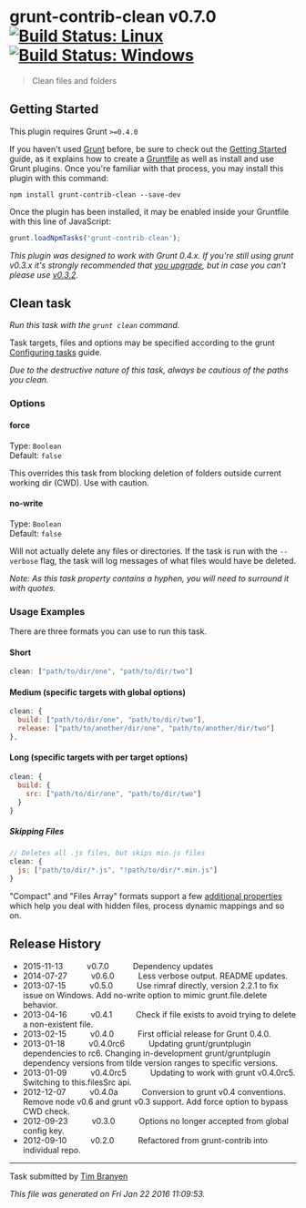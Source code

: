 # grunt-contrib-clean v0.7.0 [![Build Status: Linux](https://travis-ci.org/gruntjs/grunt-contrib-clean.svg?branch=master)](https://travis-ci.org/gruntjs/grunt-contrib-clean) [![Build Status: Windows](https://ci.appveyor.com/api/projects/status/li28411ceq3n833d/branch/master?svg=true)](https://ci.appveyor.com/project/gruntjs/grunt-contrib-clean/branch/master)

> Clean files and folders



## Getting Started
This plugin requires Grunt `>=0.4.0`

If you haven't used [Grunt](http://gruntjs.com/) before, be sure to check out the [Getting Started](http://gruntjs.com/getting-started) guide, as it explains how to create a [Gruntfile](http://gruntjs.com/sample-gruntfile) as well as install and use Grunt plugins. Once you're familiar with that process, you may install this plugin with this command:

```shell
npm install grunt-contrib-clean --save-dev
```

Once the plugin has been installed, it may be enabled inside your Gruntfile with this line of JavaScript:

```js
grunt.loadNpmTasks('grunt-contrib-clean');
```

*This plugin was designed to work with Grunt 0.4.x. If you're still using grunt v0.3.x it's strongly recommended that [you upgrade](http://gruntjs.com/upgrading-from-0.3-to-0.4), but in case you can't please use [v0.3.2](https://github.com/gruntjs/grunt-contrib-clean/tree/grunt-0.3-stable).*



## Clean task
_Run this task with the `grunt clean` command._

Task targets, files and options may be specified according to the grunt [Configuring tasks](http://gruntjs.com/configuring-tasks) guide.

*Due to the destructive nature of this task, always be cautious of the paths you clean.*
### Options

#### force
Type: `Boolean`  
Default: `false`

This overrides this task from blocking deletion of folders outside current working dir (CWD). Use with caution.

#### no-write
Type: `Boolean`  
Default: `false`

Will not actually delete any files or directories.
If the task is run with the `--verbose` flag, the task will log messages of what files would have be deleted.

_Note: As this task property contains a hyphen, you will need to surround it with quotes._

### Usage Examples

There are three formats you can use to run this task.

#### Short

```js
clean: ["path/to/dir/one", "path/to/dir/two"]
```

#### Medium (specific targets with global options)

```js
clean: {
  build: ["path/to/dir/one", "path/to/dir/two"],
  release: ["path/to/another/dir/one", "path/to/another/dir/two"]
},
```

#### Long (specific targets with per target options)

```js
clean: {
  build: {
    src: ["path/to/dir/one", "path/to/dir/two"]
  }
}
```

##### Skipping Files

```js
// Deletes all .js files, but skips min.js files
clean: {
  js: ["path/to/dir/*.js", "!path/to/dir/*.min.js"]
}
```

"Compact" and "Files Array" formats support a few [additional properties](http://gruntjs.com/configuring-tasks#files)
which help you deal with hidden files, process dynamic mappings and so on.


## Release History

 * 2015-11-13   v0.7.0   Dependency updates
 * 2014-07-27   v0.6.0   Less verbose output. README updates.
 * 2013-07-15   v0.5.0   Use rimraf directly, version 2.2.1 to fix issue on Windows. Add no-write option to mimic grunt.file.delete behavior.
 * 2013-04-16   v0.4.1   Check if file exists to avoid trying to delete a non-existent file.
 * 2013-02-15   v0.4.0   First official release for Grunt 0.4.0.
 * 2013-01-18   v0.4.0rc6   Updating grunt/gruntplugin dependencies to rc6. Changing in-development grunt/gruntplugin dependency versions from tilde version ranges to specific versions.
 * 2013-01-09   v0.4.0rc5   Updating to work with grunt v0.4.0rc5. Switching to this.filesSrc api.
 * 2012-12-07   v0.4.0a   Conversion to grunt v0.4 conventions. Remove node v0.6 and grunt v0.3 support. Add force option to bypass CWD check.
 * 2012-09-23   v0.3.0   Options no longer accepted from global config key.
 * 2012-09-10   v0.2.0   Refactored from grunt-contrib into individual repo.

---

Task submitted by [Tim Branyen](http://tbranyen.com/)

*This file was generated on Fri Jan 22 2016 11:09:53.*
